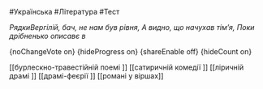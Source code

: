 #Українська #Література #Тест

*РядкиВергілій, бач, не нам був рівня,
А видно, що начухав тім’я,
Поки дрібненько описавє в*

{noChangeVote on}
{hideProgress on}
{shareEnable off}
{hideCount on}

[[бурлескно-травестійній поемі ]]
[[сатиричній комедії ]]
[[ліричній драмі ]]
[[драмі-феєрії ]]
[[романі у віршах]]

